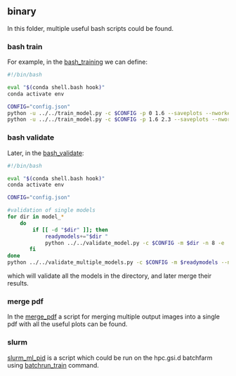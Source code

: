 
## binary

In this folder, multiple useful bash scripts could be found.

### bash train

For example, in the [bash_training](../main/bash_train.sh) we can define:

```bash
#!/bin/bash

eval "$(conda shell.bash hook)"
conda activate env

CONFIG="config.json"
python -u ../../train_model.py -c $CONFIG -p 0 1.6 --saveplots --nworkers 8 --usevalidation  | tee train_bin_0.txt
python -u ../../train_model.py -c $CONFIG -p 1.6 2.3 --saveplots --nworkers 8 --usevalidation  | tee train_bin_1.txt
```

### bash validate

Later, in the [bash_validate](../main/bash_validate.sh):

```bash
#!/bin/bash

eval "$(conda shell.bash hook)"
conda activate env

CONFIG="config.json"

#validation of single models
for dir in model_*
    do
        if [[ -d "$dir" ]]; then
            readymodels+="$dir "
            python ../../validate_model.py -c $CONFIG -m $dir -n 8 -e .4 .95 40 -a 90
       fi
done
python ../../validate_multiple_models.py -c $CONFIG -m $readymodels --nworkers 4
```
which will validate all the models in the directory, and later merge their results.

### merge pdf

In the [merge_pdf](../main/merge_pdf.sh) a script for merging multiple output images into a single pdf with all the useful plots can be found.

### slurm
[slurm_ml_pid](../main/slurm_ml_pid.sh) is a script which could be run on the hpc.gsi.d batchfarm using [batchrun_train](../main/batchrun_train.sh) command.



